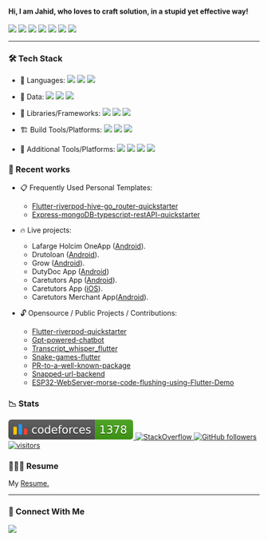 
#### Hi, I am Jahid, who loves to craft solution, in a stupid yet effective way!

[![](https://img.shields.io/badge/linkedin-%230077B5.svg?&style=for-the-badge&logo=linkedin&logoColor=white)](https://www.linkedin.com/in/thejahid/)
[![](https://img.shields.io/badge/StackOverflow-FE7A16?style=for-the-badge&logo=stackoverflow&logoColor=white)](https://stackoverflow.com/users/14652317/xahid-rocks)
[![](https://img.shields.io/badge/LeetCode-%23FFA116.svg?style=for-the-badge&logo=leetcode&logoColor=white)](https://leetcode.com/iamthejahid/)
[![](https://img.shields.io/badge/Codeforces-1F8ACB.svg?style=for-the-badge&logo=codeforces&logoColor=white)](https://codeforces.com/profile/xahid_71)
[![](https://img.shields.io/badge/Medium-12100E?style=for-the-badge&logo=medium&logoColor=white)](https://medium.com/@iamthejahid)
[![](https://img.shields.io/badge/twitter-%231DA1F2.svg?&style=for-the-badge&logo=twitter&logoColor=white)](https://twitter.com/Iamthe_Jahid)
[![](https://img.shields.io/badge/dev.to-0A0A0A?style=for-the-badge&logo=dev.to&logoColor=white)](https://dev.to/iamthejahid)

---
<h3> 🛠️ Tech Stack</h3>

- 🔧 Languages: 
    ![](https://img.shields.io/badge/-Dart-0A1A2F?style=flat&logo=Dart)
    ![](https://img.shields.io/badge/-JavaScript-0A1A2F?style=flat&logo=javascript)
    ![](https://img.shields.io/badge/-TypeScript-0A1A2F?style=flat&logo=typescript)

- 💾 Data: 
    ![](https://img.shields.io/badge/-hive-0A1A2F?style=flat)
    ![](https://img.shields.io/badge/-sqflite-0A1A2F?style=flat&logo=sqflite)
    ![](https://img.shields.io/badge/-MongoDB-0A1A2F?style=flat&logo=mongodb)

- 🧰 Libraries/Frameworks:
    ![](https://img.shields.io/badge/-Flutter-0A1A2F?style=flat&logo=flutter)
    ![](https://img.shields.io/badge/-React_Native-0A1A2F?style=flat&logo=react)
    ![](https://img.shields.io/badge/-Node.JS-0A1A2F?style=flat&logo=node.js)

- 🏗️ Build Tools/Platforms:
    ![](https://img.shields.io/badge/-Firebase-0A1A2F?style=flat&logo=Firebase)
    ![](https://img.shields.io/badge/-Android_Studio-0A1A2F?style=flat&logo=android)
    ![](https://img.shields.io/badge/-Xcode-0A1A2F?style=flat&logo=xcode)

  
- 🧩 Additional Tools/Platforms:
    ![](https://img.shields.io/badge/-Git-0A1A2F?style=flat&logo=git)
    ![](https://img.shields.io/badge/-Android-0A1A2F?style=flat&logo=Android)
    ![](https://img.shields.io/badge/-Arduino-0A1A2F?style=flat&logo=Arduino)
    ![](https://img.shields.io/badge/-Postman-0A1A2F?style=flat&logo=postman)


<h3> 💼 Recent works</h3>

- 📋 Frequently Used Personal Templates:
    - [Flutter-riverpod-hive-go_router-quickstarter](https://github.com/iamthejahid/flutter_template-riverpod-hive-go_router-quickstarter)
    - [Express-mongoDB-typescript-restAPI-quickstarter](https://github.com/iamthejahid/express-mongoDB-typescript-restAPI-quickstarter)


- 🔥 Live projects:
    - Lafarge Holcim OneApp ([Android](https://play.google.com/store/apps/details?id=com.oneapp.lhblonline)).
    - Drutoloan ([Android](https://play.google.com/store/apps/details?id=com.drutoloan)).
    - Grow ([Android](https://play.google.com/store/apps/details?id=com.heidelberg.compass)).
    - DutyDoc App ([Android](https://play.google.com/store/apps/details?id=com.dutydoc.app&hl=en&gl=US))
    - Caretutors App ([Android](https://play.google.com/store/apps/details?id=com.caretutors)).
    - Caretutors App ([iOS](https://apps.apple.com/app/caretutors/id1607736513)).
    - Caretutors Merchant App([Android](https://play.google.com/store/apps/details?id=com.caretutors_merchant)).

- 🔓 Opensource / Public Projects / Contributions:
    - [Flutter-riverpod-quickstarter](https://github.com/leveorxyz/flutter-riverpod-quickstart)
    - [Gpt-powered-chatbot](https://github.com/iamthejahid/gpt_powered_chatbot)
    - [Transcript_whisper_flutter](https://github.com/iamthejahid/transcript_whisper_flutter)
    - [Snake-games-flutter](https://github.com/iamthejahid/flutter_snake_game)
    - [PR-to-a-well-known-package](https://github.com/Pilaba/TopModalSheet/pull/6)
    - [Snapped-url-backend](https://github.com/iamthejahid/snappedUrl_backend)
    - [ESP32-WebServer-morse-code-flushing-using-Flutter-Demo](https://github.com/iamthejahid/ESP32-WebServer-Morse-code-flushing-using-Flutter-Demo)

<h3> 📉 Stats</h3>

<a href="https://codeforces.com/profile/xahid_71">
  <img alt="cf_ratings"
  src="https://raw.githubusercontent.com/iamthejahid/cf_handler/main/output/max_rating.svg" />
</a>
<a href="https://stackoverflow.com/users/14652317/xahid-rocks">
  <img alt="StackOverflow"
  src="https://stackoverflow-badge.vercel.app/?userID=14652317" />
</a>
<a href="https://github.com/iamthejahid?tab=followers">
    <img alt="GitHub followers" src="https://img.shields.io/github/followers/iamthejahid?color=green&logo=github">
</a>
<a href="https://github.com/iamthejahid/">
    <img src="https://komarev.com/ghpvc/?username=iamthejahid" alt="visitors" />
</a>

<h3> 👨🏻‍💻 Resume</h3>

My [Resume.](files/resume.pdf)

---
<h3> 🤙 Connect With Me </h3>

[![](https://img.shields.io/badge/Gmail-D14836?style=for-the-badge&logo=gmail&logoColor=white)](mailto:jahid.info97@gmail.com)
